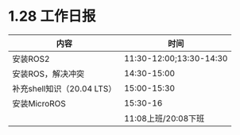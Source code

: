 # 1.28 工作日报

| 内容                       | 时间                    |
| -------------------------- | ----------------------- |
| 安装ROS2                   | 11:30-12:00;13:30-14:30 |
| 安装ROS，解决冲突          | 14:30-15:00             |
| 补充shell知识（20.04 LTS） | 15:00-15:30             |
| 安装MicroROS               | 15:30-16                |
|                            | 11:08上班/20:08下班     |

